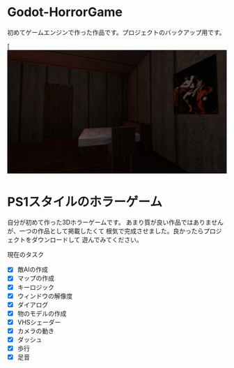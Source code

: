 # Godot-HorrorGame
初めてゲームエンジンで作った作品です。プロジェクトのバックアップ用です。

[![画像](https://github.com/JNneko-S/Godot-HorrorGame_v1_alpha/blob/main/%E3%82%B9%E3%82%AF%E3%83%AA%E3%83%BC%E3%83%B3%E3%82%B7%E3%83%A7%E3%83%83%E3%83%88%20(1060).png)

# PS1スタイルのホラーゲーム
</n>自分が初めて作った3Dホラーゲームです。
</n>あまり質が良い作品ではありませんが、一つの作品として掲載したくて
</n>根気で完成させました。良かったらプロジェクトをダウンロードして
</n>遊んでみてください。

現在のタスク
- [x] 敵AIの作成
- [x] マップの作成
- [x] キーロジック
- [x] ウィンドウの解像度
- [x] ダイアログ
- [x] 物のモデルの作成
- [x] VHSシェーダー
- [x] カメラの動き
- [x] ダッシュ
- [x] 歩行
- [x] 足音
